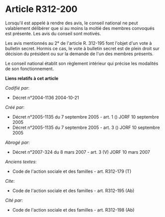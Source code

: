 # Article R312-200

Lorsqu'il est appelé à rendre des avis, le conseil national ne peut valablement délibérer que si au moins la moitié des
membres convoqués est présente. Les avis du conseil sont motivés.

Les avis mentionnés au 2° de l'article R. 312-195 font l'objet d'un vote à bulletin secret. Hormis ce cas, le vote à bulletin
secret est de plein droit sur décision du président ou sur la demande de l'un des membres présents.

Le conseil national établit son règlement intérieur qui précise les modalités de son fonctionnement.

**Liens relatifs à cet article**

_Codifié par_:

  - Décret n°2004-1136 2004-10-21

_Créé par_:

  - Décret n°2005-1135 du 7 septembre 2005 - art. 1 () JORF 10 septembre 2005
  - Décret n°2005-1135 du 7 septembre 2005 - art. 3 () JORF 10 septembre 2005

_Abrogé par_:

  - Décret n°2007-324 du 8 mars 2007 - art. 3 (V) JORF 10 mars 2007

_Anciens textes_:

  - Code de l'action sociale et des familles - art. R312-179 (T)

_Cite_:

  - Code de l'action sociale et des familles - art. R312-195 (Ab)

_Cité par_:

  - Code de l'action sociale et des familles - art. R312-198 (Ab)
